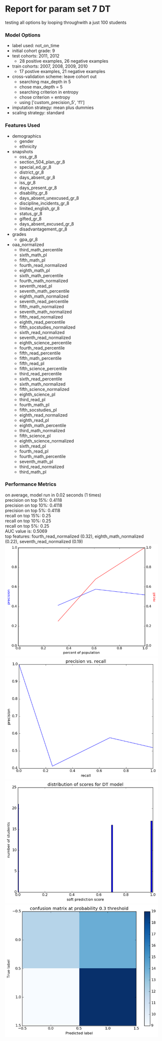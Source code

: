 # Report for param set 7 DT
testing all options by looping throughwith a just 100 students

### Model Options
* label used: not_on_time
* initial cohort grade: 9
* test cohorts: 2011, 2012
	 * 28 positive examples, 26 negative examples
* train cohorts: 2007, 2008, 2009, 2010
	 * 17 postive examples, 21 negative examples
* cross-validation scheme: leave cohort out
	 * searching max_depth in 5
	 * chose max_depth = 5
	 * searching criterion in entropy
	 * chose criterion = entropy
	 * using ['custom_precision_5', 'f1']
* imputation strategy: mean plus dummies
* scaling strategy: standard

### Features Used
* demographics
	 * gender
	 * ethnicity
* snapshots
	 * oss_gr_8
	 * section_504_plan_gr_8
	 * special_ed_gr_8
	 * district_gr_8
	 * days_absent_gr_8
	 * iss_gr_8
	 * days_present_gr_8
	 * disability_gr_8
	 * days_absent_unexcused_gr_8
	 * discipline_incidents_gr_8
	 * limited_english_gr_8
	 * status_gr_8
	 * gifted_gr_8
	 * days_absent_excused_gr_8
	 * disadvantagement_gr_8
* grades
	 * gpa_gr_8
* oaa_normalized
	 * third_math_percentile
	 * sixth_math_pl
	 * fifth_math_pl
	 * fourth_read_normalized
	 * eighth_math_pl
	 * sixth_math_percentile
	 * fourth_math_normalized
	 * seventh_read_pl
	 * seventh_math_percentile
	 * eighth_math_normalized
	 * seventh_read_percentile
	 * fifth_math_normalized
	 * seventh_math_normalized
	 * fifth_read_normalized
	 * eighth_read_percentile
	 * fifth_socstudies_normalized
	 * sixth_read_normalized
	 * seventh_read_normalized
	 * eighth_science_percentile
	 * fourth_read_percentile
	 * fifth_read_percentile
	 * fifth_math_percentile
	 * fifth_read_pl
	 * fifth_science_percentile
	 * third_read_percentile
	 * sixth_read_percentile
	 * sixth_math_normalized
	 * fifth_science_normalized
	 * eighth_science_pl
	 * third_read_pl
	 * fourth_math_pl
	 * fifth_socstudies_pl
	 * eighth_read_normalized
	 * eighth_read_pl
	 * eighth_math_percentile
	 * third_math_normalized
	 * fifth_science_pl
	 * eighth_science_normalized
	 * sixth_read_pl
	 * fourth_read_pl
	 * fourth_math_percentile
	 * seventh_math_pl
	 * third_read_normalized
	 * third_math_pl

### Performance Metrics
on average, model run in 0.02 seconds (1 times) <br/>precision on top 15%: 0.4118 <br/>precision on top 10%: 0.4118 <br/>precision on top 5%: 0.4118 <br/>recall on top 15%: 0.25 <br/>recall on top 10%: 0.25 <br/>recall on top 5%: 0.25 <br/>AUC value is: 0.5069 <br/>top features: fourth_read_normalized (0.32), eighth_math_normalized (0.22), seventh_read_normalized (0.19)
![param_set_7_DT_precision_recall_at_k.png](figs/param_set_7_DT_precision_recall_at_k.png)
![param_set_7_DT_pr_vs_threshold.png](figs/param_set_7_DT_pr_vs_threshold.png)
![param_set_7_DT_score_dist.png](figs/param_set_7_DT_score_dist.png)
![param_set_7_DT_confusion_mat_0.3.png](figs/param_set_7_DT_confusion_mat_0.3.png)
